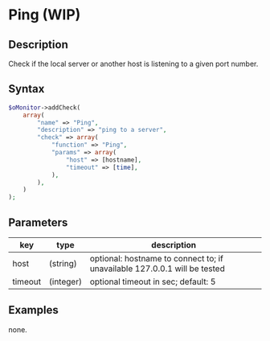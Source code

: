 # Ping (WIP) #

## Description ##

Check if the local server or another host is listening to a given port number.

## Syntax ##

```php
$oMonitor->addCheck(
    array(
        "name" => "Ping",
        "description" => "ping to a server",
        "check" => array(
            "function" => "Ping",
            "params" => array(
                "host" => [hostname],
                "timeout" => [time],
            ),
        ),
    )
);
```

## Parameters ##

| key      | type     | description |
|---       |---       |---
|host      |(string)  |optional: hostname to connect to; if unavailable 127.0.0.1 will be tested
|timeout   |(integer) |optional timeout in sec; default: 5

## Examples ##

none.
